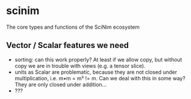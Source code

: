 # scinim
The core types and functions of the SciNim ecosystem


## Vector / Scalar features we need

- sorting: can this work properly? At least if we allow copy, but
  without copy we are in trouble with views (e.g. a tensor slice).
- units as Scalar are problematic, because they are not closed under
  multiplication, i.e. m•m = m² != m. Can we deal with this in some
  way? They are only closed under addition...
- ???
